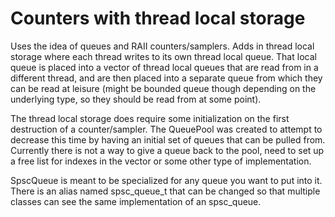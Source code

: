 # Counters with thread local storage

Uses the idea of queues and RAII counters/samplers. Adds in thread local storage where each thread writes to its own thread local queue. That local queue is placed into a vector of thread local queues that are read from in a different thread, and are then placed into a separate queue from which they can be read at leisure (might be bounded queue though depending on the underlying type, so they should be read from at some point).

The thread local storage does require some initialization on the first destruction of a counter/sampler. The QueuePool was created to attempt to decrease this time by having an initial set of queues that can be pulled from. Currently there is not a way to give a queue back to the pool, need to set up a free list for indexes in the vector or some other type of implementation.

SpscQueue is meant to be specialized for any queue you want to put into it. There is an alias named spsc_queue_t that can be changed so that multiple classes can see the same implementation of an spsc_queue.
